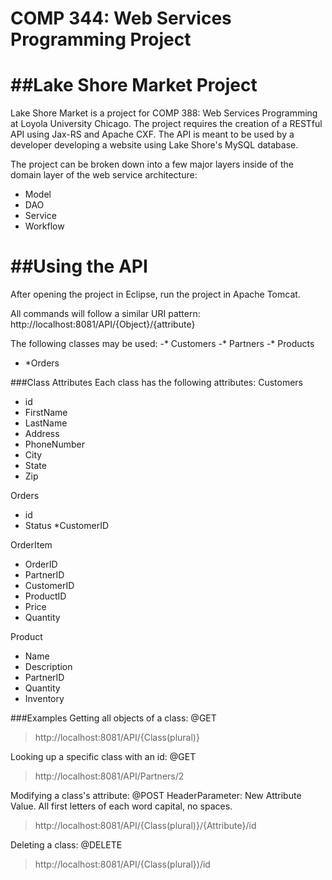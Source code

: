 # COMP 344: Web Services Programming Project

##Lake Shore Market Project
======
Lake Shore Market is a project for COMP 388: Web Services Programming at Loyola University Chicago. The project requires the creation of a RESTful API using Jax-RS and Apache CXF. The API is meant to be used by a developer developing a website using Lake Shore's MySQL database. 

The project can be broken down into a few major layers inside of the domain layer of the web service architecture:
* Model
* DAO
* Service
* Workflow

##Using the API
=====
After opening the project in Eclipse, run the project in Apache Tomcat. 

All commands will follow a similar URI pattern: http://localhost:8081/API/{Object}/{attribute}

The following classes may be used:
-* Customers
-* Partners
-* Products
- *Orders

###Class Attributes
Each class has the following attributes:
Customers
* id
* FirstName
* LastName
* Address
* PhoneNumber
* City
* State
* Zip

Orders
* id
* Status
*CustomerID

OrderItem
* OrderID
* PartnerID
* CustomerID
* ProductID
* Price
* Quantity

Product
* Name
* Description
* PartnerID
* Quantity
* Inventory

###Examples
Getting all objects of a class:
@GET
>http://localhost:8081/API/{Class(plural)}

Looking up a specific class with an id:
@GET
>http://localhost:8081/API/Partners/2

Modifying a class's attribute:
@POST
HeaderParameter: New Attribute Value. All first letters of each word capital, no spaces.
>http://localhost:8081/API/{Class(plural)}/{Attribute}/id

Deleting a class:
@DELETE
>http://localhost:8081/API/{Class(plural})/id

